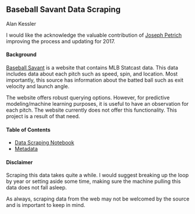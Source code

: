 ## Baseball Savant Data Scraping
Alan Kessler

I would like the acknowledge the valuable contribution of [Joseph Petrich](https://github.com/jpetrich) improving the process and updating for 2017. 

#### Background

[Baseball Savant](https://baseballsavant.mlb.com) is a website that contains MLB Statcast data. This data includes data about each pitch such as speed, spin, and location. Most importantly, this source has information about the batted ball such as exit velocity and launch angle. 

The website offers robust querying options. However, for predictive modeling/machine learning purposes, it is useful to have an observation for each pitch. The website currently does not offer this functionality. This project is a result of that need. 

#### Table of Contents

- [Data Scraping Notebook](scraper.ipynb)
- [Metadata](metadata.md)

#### Disclaimer

Scraping this data takes quite a while. I would suggest breaking up the loop by year or setting aside some time, making sure the machine pulling this data does not fall asleep. 

As always, scraping data from the web may not be welcomed by the source and is important to keep in mind. 
